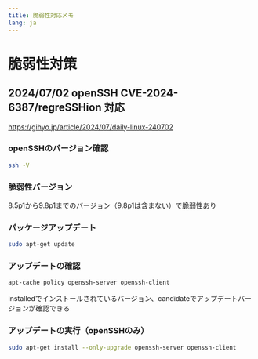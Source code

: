 ```yaml
---
title: 脆弱性対応メモ
lang: ja
---
```




# 脆弱性対策

## 2024/07/02 openSSH CVE-2024-6387/regreSSHion 対応
https://gihyo.jp/article/2024/07/daily-linux-240702

### openSSHのバージョン確認

```bash
ssh -V
```

### 脆弱性バージョン

8.5p1から9.8p1までのバージョン（9.8p1は含まない⁠）で脆弱性あり


### パッケージアップデート

```bash
sudo apt-get update
```
### アップデートの確認

```bash
apt-cache policy openssh-server openssh-client
```
installedでインストールされているバージョン、candidateでアップデートバージョンが確認できる

### アップデートの実行（openSSHのみ）

```bash
sudo apt-get install --only-upgrade openssh-server openssh-client
```




